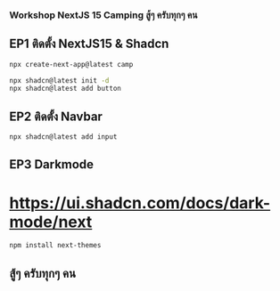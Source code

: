 ### Workshop NextJS 15 Camping สู้ๆ ครับทุกๆ คน
## EP1 ติดตั้ง NextJS15 & Shadcn
```bash
npx create-next-app@latest camp

npx shadcn@latest init -d
npx shadcn@latest add button
```
## EP2 ติดตั้ง Navbar
```bash
npx shadcn@latest add input
```

## EP3 Darkmode
# https://ui.shadcn.com/docs/dark-mode/next
```bash
npm install next-themes
```

## สู้ๆ ครับทุกๆ คน